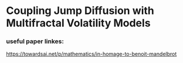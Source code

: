 # Coupling Jump Diffusion with Multifractal Volatility Models


### useful paper linkes:
https://towardsai.net/p/mathematics/in-homage-to-benoit-mandelbrot

